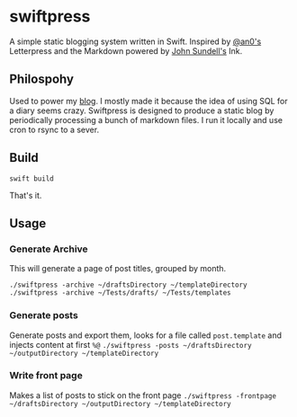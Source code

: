 # swiftpress

A simple static blogging system written in Swift. Inspired by [@an0's](https://github.com/an0) Letterpress and the Markdown powered by [John Sundell's](https://www.swiftbysundell.com) Ink.


## Philospohy
Used to power my [blog](https://chanc.ee). I mostly made it because the idea of using SQL for a diary seems crazy. Swiftpress is designed to produce a static blog by periodically processing a bunch of markdown files. I run it locally and use cron to rsync to a sever.


## Build
```
swift build
```

That's it.

## Usage

### Generate Archive
This will generate a page of post titles, grouped by month.
```
./swiftpress -archive ~/draftsDirectory ~/templateDirectory
./swiftpress -archive ~/Tests/drafts/ ~/Tests/templates
```

### Generate posts
Generate posts and export them, looks for a file called `post.template` and injects content at first `%@`
```./swiftpress -posts ~/draftsDirectory ~/outputDirectory ~/templateDirectory```

### Write front page
Makes a list of posts to stick on the front page
```./swiftpress -frontpage ~/draftsDirectory ~/outputDirectory ~/templateDirectory```

